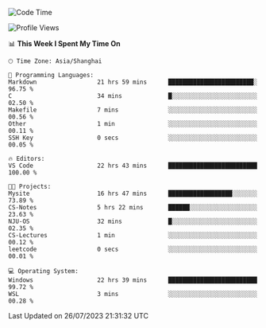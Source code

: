 <!--START_SECTION:waka-->
![Code Time](http://img.shields.io/badge/Code%20Time-1%2C073%20hrs%2037%20mins-blue)

![Profile Views](http://img.shields.io/badge/Profile%20Views-1-blue)

📊 **This Week I Spent My Time On** 

```text
🕑︎ Time Zone: Asia/Shanghai

💬 Programming Languages: 
Markdown                 21 hrs 59 mins      ████████████████████████░   96.75 % 
C                        34 mins             █░░░░░░░░░░░░░░░░░░░░░░░░   02.50 % 
Makefile                 7 mins              ░░░░░░░░░░░░░░░░░░░░░░░░░   00.56 % 
Other                    1 min               ░░░░░░░░░░░░░░░░░░░░░░░░░   00.11 % 
SSH Key                  0 secs              ░░░░░░░░░░░░░░░░░░░░░░░░░   00.05 % 

🔥 Editors: 
VS Code                  22 hrs 43 mins      █████████████████████████   100.00 % 

🐱‍💻 Projects: 
Mysite                   16 hrs 47 mins      ██████████████████░░░░░░░   73.89 % 
CS-Notes                 5 hrs 22 mins       ██████░░░░░░░░░░░░░░░░░░░   23.63 % 
NJU-OS                   32 mins             █░░░░░░░░░░░░░░░░░░░░░░░░   02.35 % 
CS-Lectures              1 min               ░░░░░░░░░░░░░░░░░░░░░░░░░   00.12 % 
leetcode                 0 secs              ░░░░░░░░░░░░░░░░░░░░░░░░░   00.01 % 

💻 Operating System: 
Windows                  22 hrs 39 mins      █████████████████████████   99.72 % 
WSL                      3 mins              ░░░░░░░░░░░░░░░░░░░░░░░░░   00.28 % 
```


 Last Updated on 26/07/2023 21:31:32 UTC
<!--END_SECTION:waka-->
